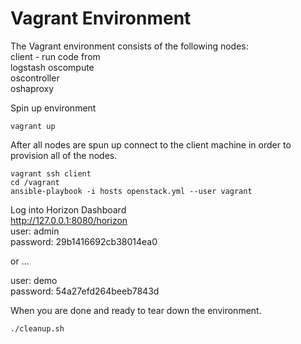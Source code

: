 Vagrant Environment
===================

The Vagrant environment consists of the following nodes:  
client - run code from  
logstash
oscompute  
oscontroller  
oshaproxy  



Spin up environment
````
vagrant up
````

After all nodes are spun up connect to the client machine in order to provision all of the nodes.
````
vagrant ssh client
cd /vagrant
ansible-playbook -i hosts openstack.yml --user vagrant
````

Log into Horizon Dashboard  
http://127.0.0.1:8080/horizon  
user: admin  
password: 29b1416692cb38014ea0  

or ...

user: demo  
password: 54a27efd264beeb7843d  

When you are done and ready to tear down the environment.  
````
./cleanup.sh
````
